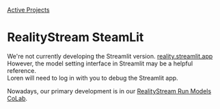 [Active Projects](/projects)
# RealityStream SteamLit

We're not currently developing the Streamlit version. [reality.streamlit.app](https://reality.streamlit.app)  
However, the model setting interface in Streamlit may be a helpful reference.  
Loren will need to log in with you to debug the Streamlit app.

Nowadays, our primary development is in our [RealityStream Run Models CoLab](../realitystream).
